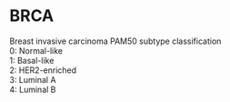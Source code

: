 # BRCA
Breast invasive carcinoma PAM50 subtype classification    
0: Normal-like    
1: Basal-like    
2: HER2-enriched    
3: Luminal A    
4: Luminal B    
